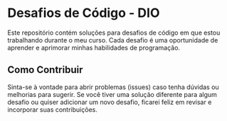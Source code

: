 # Desafios de Código - DIO

Este repositório contém soluções para desafios de código em que estou trabalhando durante o meu curso. Cada desafio é uma oportunidade de aprender e aprimorar minhas habilidades de programação.

## Como Contribuir

Sinta-se à vontade para abrir problemas (issues) caso tenha dúvidas ou melhorias para sugerir. Se você tiver uma solução diferente para algum desafio ou quiser adicionar um novo desafio, ficarei feliz em revisar e incorporar suas contribuições.

